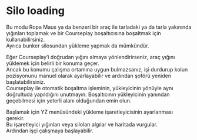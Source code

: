 # Silo loading
  
Bu modu Ropa Maus ya da benzeri bir araç ile tarladaki ya da tarla yakınında yığınları toplamak ve bir Courseplay boşaltıcısına boşaltmak için kullanabilirsiniz.  
Ayrıca bunker silosundan yükleme yapmak da mümkündür.  
  
Eğer Courseplay’i doğrudan yığını almaya yönlendirirseniz, araç yığını yüklemek için belirli bir konuma geçer.  
Ancak bu konumu çalışma ortamına uygun bulmazsanız, işi durdurup kolun pozisyonunu manuel olarak ayarlayabilir ve ardından şoförü yeniden başlatabilirsiniz.  
Courseplay ile otomatik boşaltma işleminin, yükleyicinin yönüyle aynı doğrultuda yapıldığını unutmayın. Boşaltıcının yükleyicinin yanından geçebilmesi için yeterli alanı olduğundan emin olun.  


  
Başlamak için YZ menüsündeki yükleme işaretleyicisinin ayarlanması gerekir.  
Bu işaretleyici yığınları veya siloları algılar ve haritada vurgular.  
Ardından işçi çalışmaya başlayabilir.  


